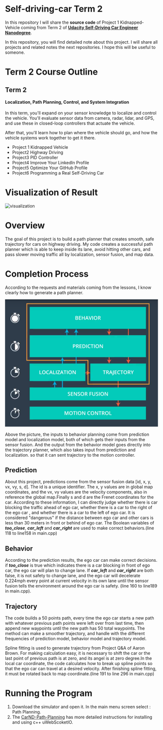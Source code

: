 # Self-driving-car Term 2

In this repository I will share the **source code** of Project 1 Kidnapped-Vehicle coming from Term 2 of [**Udacity Self-Driving Car Engineer Nanodegree**](<https://www.udacity.com/course/self-driving-car-engineer-nanodegree--nd013>). 

In this  repository, you will find detailed note about this project. I will share all projects and related notes the next repositories. I hope this will be useful to someone. 

# Term 2 Course Outline

## Term 2

#### Localization, Path Planning, Control, and System Integration

In this term, you'll expand on your sensor knowledge to localize and control the vehicle. You'll evaluate sensor data from camera, radar, lidar, and GPS, and use these in closed-loop controllers that actuate the vehicle.

After that, you'll learn how to plan where the vehicle should go, and how the vehicle systems work together to get it there.

- Project 1  Kidnapped Vehicle
- Project2   Highway Driving
- Project3   PID Controller
- Project4   Improve Your LinkedIn Profile
- Project5   Optimize Your GitHub Profile
- Project6   Programming a Real Self-Driving Car

# Visualization of Result

![visualization](assets/visualization.gif)

# Overview

The goal of this project is to build a path planner that creates smooth, safe trajectory for cars on highway driving. My code creates a successful path planner which is able to keep inside its lane, avoid hitting other cars, and pass slower moving traffic all by localization, sensor fusion, and map data.

# Completion Process

According to the requests and materials coming from the lessons, I know clearly how to generate a path planner.

![1](assets/1.png)

Above the picture,  the inputs to behavior planning come from prediction model and localization model, both of which gets their inputs from the sensor fusion. And the output from the behavior model goes directly into the trajectory planner, which also takes input from prediction and localization. so that it can sent trajectory to the motion controller.

## Prediction 

About this project, predictions come from the sensor fusion data [id, x, y, vx, vy, s, d]. The id is a unique identifier. The x, y values are in global map coordinates, and the vx, vy values are the velocity components, also in reference the global map.Finally s and d are the Frenet coordinates for the car. According to these information, I can directly judge whether there is car blocking the traffic ahead of ego car, whether there is a car to the right of the ego car , and whether there is a car to the left of ego car. It is considered "dangerous" if the distance between ego car and other cars is less than 30 meters in front or behind of ego car. The Boolean variables  of  ***too_close***, ***car_left*** and ***car_right***  are used to make correct behaviors.(line 118 to line158 in main.cpp)

## Behavior

According to the prediction results,  the ego car can make correct decisions. if ***too_close*** is true which indicates there is a car blocking in front of ego car, the ego car will plan to change lane. If  ***car_left*** and ***car_right*** are both false, it is not safety to change lane,  and the ego car will decelerate 0.224mph every point at current velocity in its own lane until the sensor fusion tells the environment around the ego car is safety. (line 160 to line189 in main.cpp).

## Trajectory

The code builds a 50 points path, every time the ego car starts a new path with whatever previous path points were left over from last time, then append new waypoints until the new path has 50 total waypoints. The method can make a smoother trajectory, and handle with the different frequencies of  prediction model, behavior model and trajectory model.

Spline fitting is used to generate trajectory from Project Q&A of Aaron Brown. For making calculation easy, it is necessary to shift the car or the last point of previous path is at zero, and its angel is at zero degree.In the local car coordinate, the code calculates how to break up spline points so that the ego car can travel at a desired velocity. After finishing spline fitting, it must be rotated back to map coordinate.(line 191 to line 296 in main.cpp)

# Running the Program

1. Download the simulator and open it. In the main menu screen select : Path Planning.
2. The [CarND-Path-Planning](https://github.com/udacity/CarND-Kidnapped-Vehicle-Project) has more detailed instructions for installing and using c++ uWebScoketIO.


